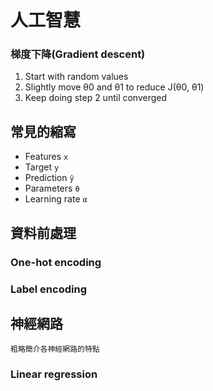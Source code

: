 # 人工智慧

### 梯度下降(Gradient descent)
1. Start with random values
2. Slightly move θ0 and θ1 to reduce J(θ0, θ1)
3. Keep doing step 2 until converged


## 常見的縮寫
* Features `x`
* Target `y`
* Prediction `ŷ`
* Parameters `θ`
* Learning rate `α`

## 資料前處理
### One-hot encoding

### Label encoding

## 神經網路
`粗略簡介各神經網路的特點`
### Linear regression

### 

